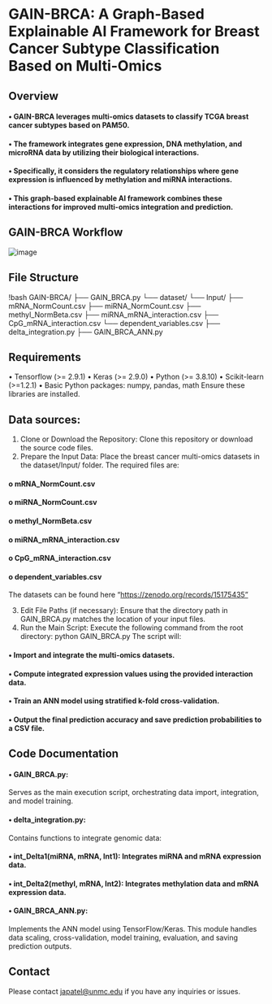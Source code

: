 # GAIN-BRCA: A Graph-Based Explainable AI Framework for Breast Cancer Subtype Classification Based on Multi-Omics

## Overview

  #### •	GAIN-BRCA leverages multi-omics datasets to classify TCGA breast cancer subtypes based on PAM50.
  #### •	The framework integrates gene expression, DNA methylation, and microRNA data by utilizing their biological interactions. 
  #### •	Specifically, it considers the regulatory relationships where gene expression is influenced by methylation and miRNA interactions. 
  #### •	This graph-based explainable AI framework combines these interactions for improved multi-omics integration and prediction.

## GAIN-BRCA Workflow


![image](https://github.com/user-attachments/assets/f7a5bedb-94e3-47f9-bc6e-584084d4704a)



## File Structure
!bash GAIN-BRCA/ ├── GAIN_BRCA.py
└── dataset/ 
└── Input/ 
├── mRNA_NormCount.csv 
├── miRNA_NormCount.csv 
├── methyl_NormBeta.csv 
├── miRNA_mRNA_interaction.csv 
├── CpG_mRNA_interaction.csv 
└── dependent_variables.csv
├── delta_integration.py 
├── GAIN_BRCA_ANN.py 

## Requirements
•	Tensorflow (>= 2.9.1)
•	Keras (>= 2.9.0)
•	Python (>= 3.8.10)
•	Scikit-learn (>=1.2.1)
•	Basic Python packages: numpy, pandas, math
Ensure these libraries are installed.
## Data sources: 
1.	Clone or Download the Repository:
Clone this repository or download the source code files.
2.	Prepare the Input Data:
Place the breast cancer multi-omics datasets in the dataset/Input/ folder.
The required files are:
  #### o	mRNA_NormCount.csv
  #### o	miRNA_NormCount.csv
  #### o	methyl_NormBeta.csv
  #### o	miRNA_mRNA_interaction.csv
  #### o	CpG_mRNA_interaction.csv
  #### o	dependent_variables.csv
The datasets can be found here “https://zenodo.org/records/15175435”

3.	Edit File Paths (if necessary):
Ensure that the directory path in GAIN_BRCA.py matches the location of your input files.
4.	Run the Main Script:
Execute the following command from the root directory:
python GAIN_BRCA.py
The script will:
  #### •	Import and integrate the multi-omics datasets.
  #### •	Compute integrated expression values using the provided interaction data.
  #### •	Train an ANN model using stratified k-fold cross-validation.
  #### •	Output the final prediction accuracy and save prediction probabilities to a CSV file.

## Code Documentation
  #### •	GAIN_BRCA.py:
Serves as the main execution script, orchestrating data import, integration, and model training.
  
  #### •	delta_integration.py:
Contains functions to integrate genomic data:
  #### •	int_Delta1(miRNA, mRNA, Int1): Integrates miRNA and mRNA expression data.
  #### •	int_Delta2(methyl, mRNA, Int2): Integrates methylation data and mRNA expression data.

  #### •	GAIN_BRCA_ANN.py:
Implements the ANN model using TensorFlow/Keras.
This module handles data scaling, cross-validation, model training, evaluation, and saving prediction outputs.

## Contact
Please contact japatel@unmc.edu if you have any inquiries or issues.

